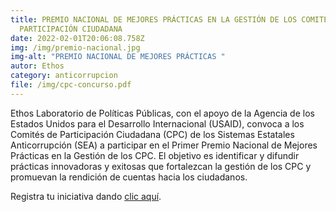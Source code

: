 ```yaml
---
title: PREMIO NACIONAL DE MEJORES PRÁCTICAS EN LA GESTIÓN DE LOS COMITÉS DE
  PARTICIPACIÓN CIUDADANA
date: 2022-02-01T20:06:08.758Z
img: /img/premio-nacional.jpg
img-alt: "PREMIO NACIONAL DE MEJORES PRÁCTICAS "
autor: Ethos
category: anticorrupcion
file: /img/cpc-concurso.pdf
---
```

<!--StartFragment-->

Ethos Laboratorio de Políticas Públicas, con el apoyo de la Agencia de los Estados Unidos para el Desarrollo Internacional (USAID), convoca a los Comités de Participación Ciudadana (CPC) de los Sistemas Estatales Anticorrupción (SEA) a participar en el Primer Premio Nacional de Mejores Prácticas en la Gestión de los CPC. El objetivo es identificar y difundir prácticas innovadoras y exitosas que fortalezcan la gestión de los CPC y promuevan la rendición de cuentas hacia los ciudadanos. 

Registra tu iniciativa dando [clic aquí](https://docs.google.com/forms/d/e/1FAIpQLSfA-xOy4-pnMftuJu997haByI_5CicAbl2tYI48RhEAz62SFg/viewform).

<!--EndFragment-->